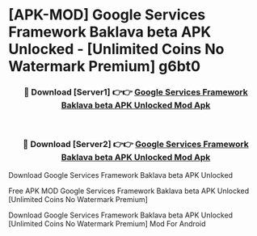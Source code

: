 # [APK-MOD] Google Services Framework Baklava beta APK Unlocked - [Unlimited Coins No Watermark Premium] g6bt0



<div align="center">
<h3>🔴 Download [Server1] 👉👉 <a href="https://momento.my/?title=Google_Services_Framework_Baklava_beta_APK_Unlocked">Google Services Framework Baklava beta APK Unlocked Mod Apk</a></h3><br>

<h3>🔴 Download [Server2] 👉👉 <a href="https://momento.my/?title=Google_Services_Framework_Baklava_beta_APK_Unlocked">Google Services Framework Baklava beta APK Unlocked Mod Apk</a></h3>
</div>



Download Google Services Framework Baklava beta APK Unlocked 

Free APK MOD Google Services Framework Baklava beta APK Unlocked [Unlimited Coins No Watermark Premium]

Download Google Services Framework Baklava beta APK Unlocked [Unlimited Coins No Watermark Premium] Mod For Android
